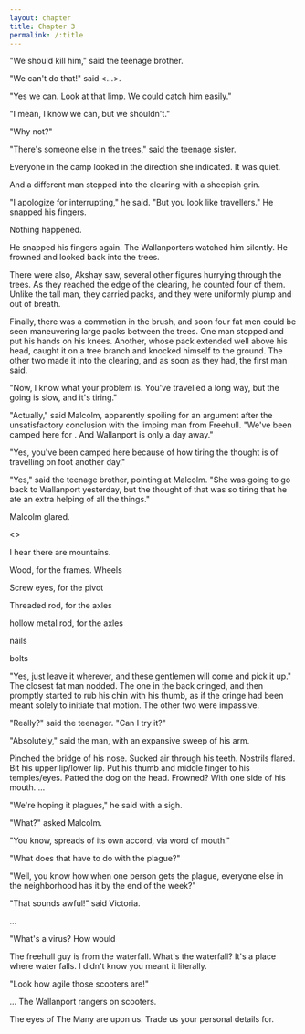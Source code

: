 ```yaml
---
layout: chapter
title: Chapter 3
permalink: /:title
---
```


"We should kill him," said the teenage brother.

"We can't do that!" said <...>.

"Yes we can. Look at that limp. We could catch him easily."

"I mean, I know we can, but we shouldn't."

"Why not?"

"There's someone else in the trees," said the teenage sister.

Everyone in the camp looked in the direction she indicated. It was quiet.

And a different man stepped into the clearing with a sheepish grin.

"I apologize for interrupting," he said. "But you look like travellers." He snapped his fingers.

Nothing happened.

He snapped his fingers again. The Wallanporters watched him silently. He frowned and looked back into the trees.

There were also, Akshay saw, several other figures hurrying through the trees. As they reached the edge of the clearing, he counted four of them. Unlike the tall man, they carried packs, and they were uniformly plump and out of breath.

Finally, there was a commotion in the brush, and soon four fat men could be seen maneuvering large packs between the trees. One man stopped and put his hands on his knees. Another, whose pack extended well above his head, caught it on a tree branch and knocked himself to the ground. The other two made it into the clearing, and as soon as they had, the first man said.

"Now, I know what your problem is. You've travelled a long way, but the going is slow, and it's tiring."

"Actually," said Malcolm, apparently spoiling for an argument after the unsatisfactory conclusion with the limping man from Freehull. "We've been camped here for <three days>. And Wallanport is only a day away."

"Yes, you've been camped here because of how tiring the thought is of travelling on foot another day."

"Yes," said the teenage brother, pointing at Malcolm. "She was going to go back to Wallanport yesterday, but the thought of that was so tiring that he ate an extra helping of all the things."

Malcolm glared.

<>

I hear there are mountains.

Wood, for the frames. Wheels

Screw eyes, for the pivot

Threaded rod, for the axles

hollow metal rod, for the axles

nails

bolts

"Yes, just leave it wherever, and these gentlemen will come and pick it up." The closest fat man nodded. The one in the back cringed, and then promptly started to rub his chin with his thumb, as if the cringe had been meant solely to initiate that motion. The other two were impassive.

"Really?" said the teenager. "Can I try it?"

"Absolutely," said the man, with an expansive sweep of his arm.

Pinched the bridge of his nose.
Sucked air through his teeth.
Nostrils flared.
Bit his upper lip/lower lip.
Put his thumb and middle finger to his temples/eyes.
Patted the dog on the head.
Frowned? With one side of his mouth.
...

"We're hoping it plagues," he said with a sigh.

"What?" asked Malcolm.

"You know, spreads of its own accord, via word of mouth."

"What does that have to do with the plague?"

"Well, you know how when one person gets the plague, everyone else in the neighborhood has it by the end of the week?"

"That sounds awful!" said Victoria.

...

"What's a virus? How would

The freehull guy is from the waterfall. What's the waterfall? It's a place where water falls. I didn't know you meant it literally.

"Look how agile those scooters are!"

... The Wallanport rangers on scooters.

The eyes of The Many are upon us. Trade us your personal details for.
